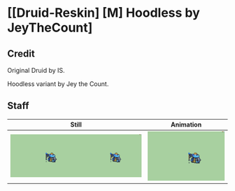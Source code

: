 # [\[Druid-Reskin\] \[M\] Hoodless by JeyTheCount]

## Credit

Original Druid by IS.

Hoodless variant by Jey the Count.
	
## Staff

| Still | Animation |
| :---: | :-------: |
| ![Staff still](./Staff_000.png) | ![Staff animation](./Staff.gif) |
